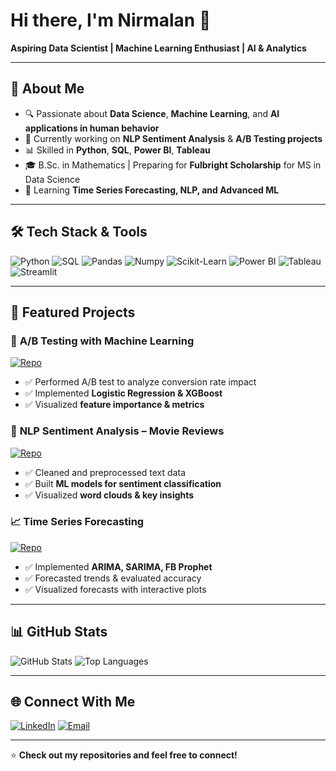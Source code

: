 # Hi there, I'm Nirmalan 👋  
**Aspiring Data Scientist | Machine Learning Enthusiast | AI & Analytics**

---

## 🚀 About Me
- 🔍 Passionate about **Data Science**, **Machine Learning**, and **AI applications in human behavior**
- 🎯 Currently working on **NLP Sentiment Analysis** & **A/B Testing projects**
- 📊 Skilled in **Python**, **SQL**, **Power BI**, **Tableau**
- 🎓 B.Sc. in Mathematics | Preparing for **Fulbright Scholarship** for MS in Data Science
- 🌱 Learning **Time Series Forecasting, NLP, and Advanced ML**

---

## 🛠 Tech Stack & Tools
![Python](https://img.shields.io/badge/Python-3776AB?style=for-the-badge&logo=python&logoColor=white)
![SQL](https://img.shields.io/badge/SQL-4479A1?style=for-the-badge&logo=postgresql&logoColor=white)
![Pandas](https://img.shields.io/badge/Pandas-150458?style=for-the-badge&logo=pandas&logoColor=white)
![Numpy](https://img.shields.io/badge/Numpy-013243?style=for-the-badge&logo=numpy&logoColor=white)
![Scikit-Learn](https://img.shields.io/badge/Scikit--Learn-F7931E?style=for-the-badge&logo=scikitlearn&logoColor=white)
![Power BI](https://img.shields.io/badge/Power%20BI-F2C811?style=for-the-badge&logo=powerbi&logoColor=black)
![Tableau](https://img.shields.io/badge/Tableau-E97627?style=for-the-badge&logo=tableau&logoColor=white)
![Streamlit](https://img.shields.io/badge/Streamlit-FF4B4B?style=for-the-badge&logo=streamlit&logoColor=white)

---

## 📂 Featured Projects
### 🧪 **A/B Testing with Machine Learning**
[![Repo](https://img.shields.io/badge/GitHub-View_Repo-blue?style=for-the-badge&logo=github)](https://github.com/NirmalanSK/AB-Testing-ML-Purchase-Prediction)
- ✅ Performed A/B test to analyze conversion rate impact
- ✅ Implemented **Logistic Regression & XGBoost**
- ✅ Visualized **feature importance & metrics**

### 💬 **NLP Sentiment Analysis – Movie Reviews**
[![Repo](https://img.shields.io/badge/GitHub-View_Repo-blue?style=for-the-badge&logo=github)](your-nlp-repo-link)
- ✅ Cleaned and preprocessed text data
- ✅ Built **ML models for sentiment classification**
- ✅ Visualized **word clouds & key insights**

### 📈 **Time Series Forecasting**
[![Repo](https://img.shields.io/badge/GitHub-View_Repo-blue?style=for-the-badge&logo=github)](https://github.com/NirmalanSK/sales-forecasting-project)
- ✅ Implemented **ARIMA, SARIMA, FB Prophet**
- ✅ Forecasted trends & evaluated accuracy
- ✅ Visualized forecasts with interactive plots

---

## 📊 GitHub Stats
![GitHub Stats](https://github-readme-stats.vercel.app/api?username=NirmalanSK&show_icons=true&theme=tokyonight)
![Top Languages](https://github-readme-stats.vercel.app/api/top-langs/?username=NirmalanSK&layout=compact&theme=tokyonight)

---

## 🌐 Connect With Me
[![LinkedIn](https://img.shields.io/badge/LinkedIn-blue?style=for-the-badge&logo=linkedin&logoColor=white)](www.linkedin.com/in/nirmalansk)
[![Email](https://img.shields.io/badge/Email-D14836?style=for-the-badge&logo=gmail&logoColor=white)](nirmalkaja812@gmail.com)

---
⭐ **Check out my repositories and feel free to connect!**


<!--
**NirmalanSK/NirmalanSK** is a ✨ _special_ ✨ repository because its `README.md` (this file) appears on your GitHub profile.

Here are some ideas to get you started:

- 🔭 I’m currently working on ...
- 🌱 I’m currently learning ...
- 👯 I’m looking to collaborate on ...
- 🤔 I’m looking for help with ...
- 💬 Ask me about ...
- 📫 How to reach me: ...
- 😄 Pronouns: ...
- ⚡ Fun fact: ...
-->
